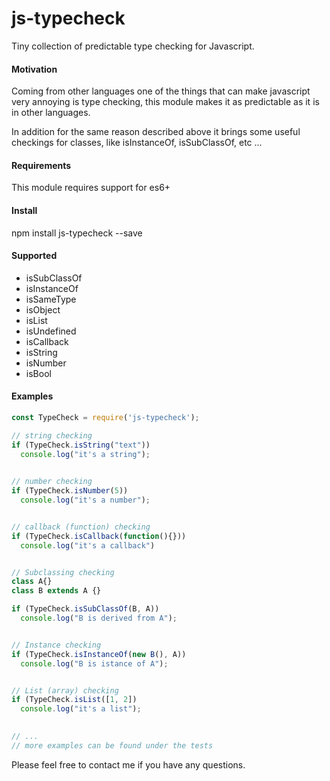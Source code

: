 # js-typecheck
Tiny collection of predictable type checking for Javascript.

#### Motivation
Coming from other languages one of the things that can make javascript very annoying is type checking, this module makes it as predictable as it is in other languages.

In addition for the same reason described above it brings some useful checkings for classes, like isInstanceOf, isSubClassOf, etc ...

#### Requirements
This module requires support for es6+

#### Install
npm install js-typecheck --save

#### Supported

- isSubClassOf
- isInstanceOf
- isSameType
- isObject
- isList
- isUndefined
- isCallback
- isString
- isNumber
- isBool

#### Examples

```javascript
const TypeCheck = require('js-typecheck');

// string checking
if (TypeCheck.isString("text"))
  console.log("it's a string");
  

// number checking
if (TypeCheck.isNumber(5))
  console.log("it's a number");


// callback (function) checking
if (TypeCheck.isCallback(function(){}))
  console.log("it's a callback")


// Subclassing checking 
class A{}
class B extends A {}

if (TypeCheck.isSubClassOf(B, A))
  console.log("B is derived from A");


// Instance checking
if (TypeCheck.isInstanceOf(new B(), A))
  console.log("B is istance of A");


// List (array) checking
if (TypeCheck.isList([1, 2])
  console.log("it's a list");
  

// ...
// more examples can be found under the tests
```

Please feel free to contact me if you have any questions.


